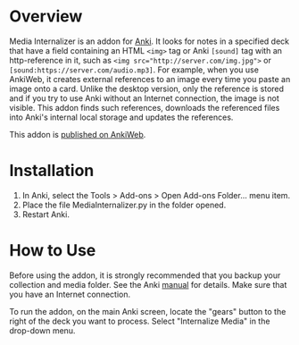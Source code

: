 # Overview
Media Internalizer is an addon for [Anki](http://ankisrs.net/). It looks for notes in a specified deck that have a field
containing an HTML `<img>` tag or Anki `[sound]` tag with an http-reference in it, such as `<img src="http://server.com/img.jpg">`
or `[sound:https://server.com/audio.mp3]`. 
For example, when you use AnkiWeb, it creates external references to an image every time you paste an image onto a card. Unlike the desktop version,
only the reference is stored and if you try to use Anki without an Internet connection, the image is not visible.
This addon finds such references, downloads the referenced files into Anki's internal local storage and updates the references.

This addon is [published on AnkiWeb](https://ankiweb.net/shared/info/221033553).

# Installation
1. In Anki, select the Tools > Add-ons > Open Add-ons Folder... menu item.
2. Place the file MediaInternalizer.py in the folder opened.
3. Restart Anki.

# How to Use
Before using the addon, it is strongly recommended that you backup your collection and media folder.
See the Anki [manual](http://ankisrs.net/docs/manual.html#managing-files-and-your-collection) for details.
Make sure that you have an Internet connection.

To run the addon, on the main Anki screen, locate the "gears" button to the right of the deck you want to process.
Select "Internalize Media" in the drop-down menu.